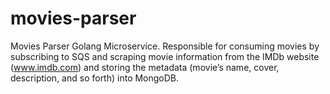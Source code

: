 # movies-parser
Movies Parser Golang Microservice. Responsible for consuming movies by subscribing to SQS and scraping movie information from the IMDb website (www.imdb.com) and storing the metadata (movie’s name, cover, description, and so forth) into MongoDB.
